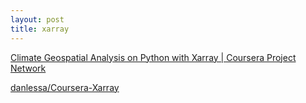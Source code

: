 ```yaml
---
layout: post
title: xarray
---
```


[Climate Geospatial Analysis on Python with Xarray \| Coursera Project Network](https://coursera.org/share/d75d99c3265aa7400e1b163bbbe9dbad)

[danlessa/Coursera-Xarray](https://github.com/danlessa/Coursera-Xarray)

